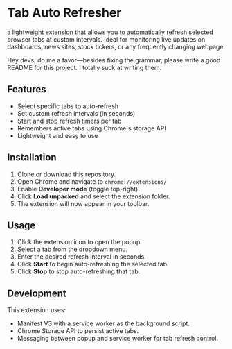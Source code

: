 # Tab Auto Refresher  

a lightweight extension that allows you to automatically refresh selected browser tabs at custom intervals. Ideal for monitoring live updates on dashboards, news sites, stock tickers, or any frequently changing webpage.  

Hey devs, do me a favor—besides fixing the grammar, please write a good README for this project. I totally suck at writing them.

## Features

- Select specific tabs to auto-refresh
- Set custom refresh intervals (in seconds)
- Start and stop refresh timers per tab
- Remembers active tabs using Chrome's storage API
- Lightweight and easy to use

## Installation

1. Clone or download this repository.
2. Open Chrome and navigate to `chrome://extensions/`
3. Enable **Developer mode** (toggle top-right).
4. Click **Load unpacked** and select the extension folder.
5. The extension will now appear in your toolbar.

## Usage

1. Click the extension icon to open the popup.
2. Select a tab from the dropdown menu.
3. Enter the desired refresh interval in seconds.
4. Click **Start** to begin auto-refreshing the selected tab.
5. Click **Stop** to stop auto-refreshing that tab.

## Development

This extension uses:

- Manifest V3 with a service worker as the background script.
- Chrome Storage API to persist active tabs.
- Messaging between popup and service worker for tab refresh control.
